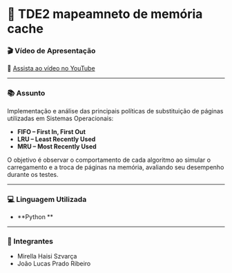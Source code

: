 # 📌 TDE2 mapeamneto de memória cache

### 🎬 Vídeo de Apresentação
🔗 [Assista ao vídeo no YouTube](https://youtu.be/cRv6_Jtlqfk)


---

### 📚 Assunto
Implementação e análise das principais políticas de substituição de páginas utilizadas em Sistemas Operacionais:

- **FIFO – First In, First Out**
- **LRU – Least Recently Used**
- **MRU – Most Recently Used**

O objetivo é observar o comportamento de cada algoritmo ao simular o carregamento e a troca de páginas na memória, avaliando seu desempenho durante os testes.

---

### 💻 Linguagem Utilizada
- **Python **

---

### 👥 Integrantes
- Mirella Haisi Szvarça  
- João Lucas Prado Ribeiro

